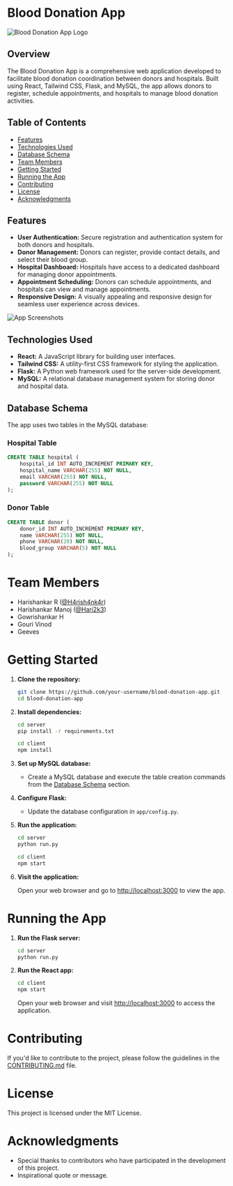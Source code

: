 # Blood Donation App

![Blood Donation App Logo](./client/public/logo.png)

## Overview

The Blood Donation App is a comprehensive web application developed to facilitate blood donation coordination between donors and hospitals. Built using React, Tailwind CSS, Flask, and MySQL, the app allows donors to register, schedule appointments, and hospitals to manage blood donation activities.

## Table of Contents

- [Features](#features)
- [Technologies Used](#technologies-used)
- [Database Schema](#database-schema)
- [Team Members](#team-members)
- [Getting Started](#getting-started)
- [Running the App](#running-the-app)
- [Contributing](#contributing)
- [License](#license)
- [Acknowledgments](#acknowledgments)

## Features

- **User Authentication:** Secure registration and authentication system for both donors and hospitals.
- **Donor Management:** Donors can register, provide contact details, and select their blood group.
- **Hospital Dashboard:** Hospitals have access to a dedicated dashboard for managing donor appointments.
- **Appointment Scheduling:** Donors can schedule appointments, and hospitals can view and manage appointments.
- **Responsive Design:** A visually appealing and responsive design for seamless user experience across devices.

![App Screenshots](./client/public/screenshots.png)

## Technologies Used

- **React:** A JavaScript library for building user interfaces.
- **Tailwind CSS:** A utility-first CSS framework for styling the application.
- **Flask:** A Python web framework used for the server-side development.
- **MySQL:** A relational database management system for storing donor and hospital data.

## Database Schema

The app uses two tables in the MySQL database:

### Hospital Table

```sql
CREATE TABLE hospital (
    hospital_id INT AUTO_INCREMENT PRIMARY KEY,
    hospital_name VARCHAR(255) NOT NULL,
    email VARCHAR(255) NOT NULL,
    password VARCHAR(255) NOT NULL
);
```

### Donor Table


```sql
CREATE TABLE donor (
    donor_id INT AUTO_INCREMENT PRIMARY KEY,
    name VARCHAR(255) NOT NULL,
    phone VARCHAR(20) NOT NULL,
    blood_group VARCHAR(5) NOT NULL
);
```

# Team Members

- Harishankar R ([@H4rish4nk4r](https://github.com/H4rish4nk4r))
- Harishankar Manoj ([@Hari2k3](https://github.com/Hari2k3))
- Gowrishankar H
- Gouri Vinod
- Geeves

# Getting Started

1. **Clone the repository:**

    ```bash
    git clone https://github.com/your-username/blood-donation-app.git
    cd blood-donation-app
    ```

2. **Install dependencies:**

    ```bash
    cd server
    pip install -r requirements.txt
    ```

    ```bash
    cd client
    npm install
    ```

3. **Set up MySQL database:**

    - Create a MySQL database and execute the table creation commands from the [Database Schema](#sql) section.

4. **Configure Flask:**

    - Update the database configuration in `app/config.py`.

5. **Run the application:**

    ```bash
    cd server
    python run.py
    ```

    ```bash
    cd client
    npm start
    ```

6. **Visit the application:**

    Open your web browser and go to [http://localhost:3000](http://localhost:3000) to view the app.

# Running the App

1. **Run the Flask server:**

    ```bash
    cd server
    python run.py
    ```

2. **Run the React app:**

    ```bash
    cd client
    npm start
    ```

    Open your web browser and visit [http://localhost:3000](http://localhost:3000) to access the application.

# Contributing

If you'd like to contribute to the project, please follow the guidelines in the [CONTRIBUTING.md](CONTRIBUTING.md) file.

# License

This project is licensed under the MIT License.

# Acknowledgments

- Special thanks to contributors who have participated in the development of this project.
- Inspirational quote or message.


